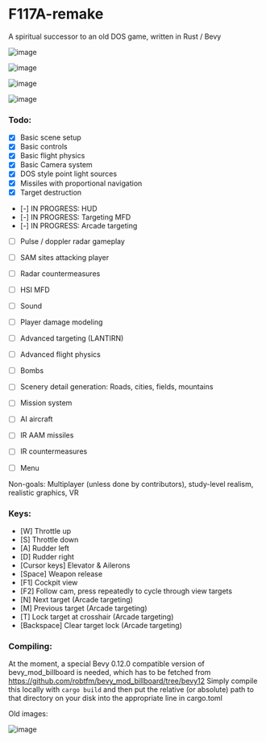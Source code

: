 # F117A-remake
 A spiritual successor to an old DOS game, written in Rust / Bevy

![image](https://github.com/dividebysandwich/F117A-remake/assets/23048489/5f71d059-25f8-4a62-8f81-a4f6d1b91ffa)

![image](https://github.com/dividebysandwich/F117A-remake/assets/23048489/603ae486-8727-4d48-8e6e-066c4a736f89)

![image](https://i.imgur.com/8nikN4e.gif)

![image](https://i.imgur.com/urPaNAb.gif)

### Todo:

- [X] Basic scene setup
- [X] Basic controls
- [X] Basic flight physics
- [X] Basic Camera system
- [X] DOS style point light sources
- [X] Missiles with proportional navigation
- [X] Target destruction
- [-] IN PROGRESS: HUD
- [-] IN PROGRESS: Targeting MFD
- [-] IN PROGRESS: Arcade targeting
- [ ] Pulse / doppler radar gameplay
- [ ] SAM sites attacking player
- [ ] Radar countermeasures
- [ ] HSI MFD
- [ ] Sound
- [ ] Player damage modeling
- [ ] Advanced targeting (LANTIRN)
- [ ] Advanced flight physics
- [ ] Bombs
- [ ] Scenery detail generation: Roads, cities, fields, mountains
- [ ] Mission system
- [ ] AI aircraft
- [ ] IR AAM missiles
- [ ] IR countermeasures
- [ ] Menu


Non-goals:
Multiplayer (unless done by contributors), study-level realism, realistic graphics, VR

### Keys:

- [W] Throttle up
- [S] Throttle down
- [A] Rudder left
- [D] Rudder right
- [Cursor keys] Elevator & Ailerons
- [Space] Weapon release
- [F1] Cockpit view
- [F2] Follow cam, press repeatedly to cycle through view targets
- [N] Next target (Arcade targeting)
- [M] Previous target (Arcade targeting)
- [T] Lock target at crosshair (Arcade targeting)
- [Backspace] Clear target lock (Arcade targeting)

### Compiling:

At the moment, a special Bevy 0.12.0 compatible version of bevy_mod_billboard is needed, which has to be fetched from https://github.com/robtfm/bevy_mod_billboard/tree/bevy12
Simply compile this locally with ```cargo build``` and then put the relative (or absolute) path to that directory on your disk into the appropriate line in cargo.toml


Old images:

![image](https://github.com/dividebysandwich/F117A-remake/assets/23048489/225bec29-d680-49af-a29c-38eb084c2901)
